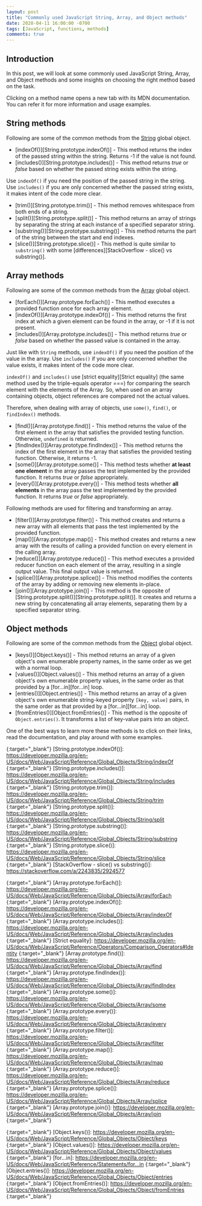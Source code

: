 ```yaml
---
layout: post
title: "Commonly used JavaScript String, Array, and Object methods"
date: 2020-04-11 16:00:00 -0700
tags: [JavaScript, functions, methods]
comments: true
---
```


## Introduction

In this post, we will look at some commonly used JavaScript String, Array, and Object methods and some insights on choosing the right method based on the task.

Clicking on a method name opens a new tab with its MDN documentation. You can refer it for more information and usage examples.

## String methods
Following are some of the common methods from the [String][String] global object.

- [indexOf()][String.prototype.indexOf()] - This method returns the index of the passed string within the string. Returns -1 if the value is not found.
- [includes()][String.prototype.includes()] - This method returns _true_ or _false_ based on whether the passed string exists within the string.

Use `indexOf()` if you need the position of the passed string in the string. Use `includes()` if you are only concerned whether the passed string exists, it makes intent of the code more clear.

- [trim()][String.prototype.trim()] - This method removes whitespace from both ends of a string.
- [split()][String.prototype.split()] - This method returns an array of strings by separating the string at each instance of a specified separator string.
- [substring()][String.prototype.substring()] - This method returns the part of the string between the start and end indexes.
- [slice()][String.prototype.slice()] - This method is quite similar to `substring()` with some [differences][StackOverflow - slice() vs substring()].

## Array methods
Following are some of the common methods from the [Array][Array] global object.

- [forEach()][Array.prototype.forEach()] - This method executes a provided function once for each array element.
- [indexOf()][Array.prototype.indexOf()] - This method returns the first index at which a given element can be found in the array, or -1 if it is not present.
- [includes()][Array.prototype.includes()] - This method returns _true_ or _false_ based on whether the passed value is contained in the array.

Just like with `String` methods, use `indexOf()` if you need the position of the value in the array. Use `includes()` if you are only concerned whether the value exists, it makes intent of the code more clear.

`indexOf()` and `includes()` use [strict equality][Strict equality] (the same method used by the triple-equals operator ===) for comparing the search element with the elements of the Array. So, when used on an array containing objects, object references are compared not the actual values.

Therefore, when dealing with array of objects, use `some()`, `find()`, or `findIndex()` methods.

- [find()][Array.prototype.find()] - This method returns the value of the first element in the array that satisfies the provided testing function. Otherwise, `undefined` is returned.
- [findIndex()][Array.prototype.findIndex()] - This method returns the index of the first element in the array that satisfies the provided testing function. Otherwise, it returns -1.
- [some()][Array.prototype.some()] - This method tests whether **at least one element** in the array passes the test implemented by the provided function. It returns _true_ or _false_ appropriately.
- [every()][Array.prototype.every()] - This method tests whether **all elements** in the array pass the test implemented by the provided function. It returns _true_ or _false_ appropriately.

Following methods are used for filtering and transforming an array.

- [filter()][Array.prototype.filter()] - This method creates and returns a new array with all elements that pass the test implemented by the provided function.
- [map()][Array.prototype.map()] - This method creates and returns a new array with the results of calling a provided function on every element in the calling array.
- [reduce()][Array.prototype.reduce()] - This method executes a provided reducer function on each element of the array, resulting in a single output value. This final output value is returned.
- [splice()][Array.prototype.splice()] - This method modifies the contents of the array by adding or removing new elements in-place.
- [join()][Array.prototype.join()] - This method is the opposite of [String.prototype.split()][String.prototype.split()]. It creates and returns a new string by concatenating all array elements, separating them by a specified separator string.

## Object methods
Following are some of the common methods from the [Object][Object] global object.

- [keys()][Object.keys()] - This method returns an array of a given object's own enumerable property names, in the same order as we get with a normal loop.
- [values()][Object.values()] - This method returns an array of a given object's own enumerable property values, in the same order as that provided by a [for...in][for...in] loop.
- [entries()][Object.entries()] - This method returns an array of a given object's own enumerable string-keyed property `[key, value]` pairs, in the same order as that provided by a [for...in][for...in] loop.
- [fromEntries()][Object.fromEntries()] - This method is the opposite of `Object.entries()`. It transforms a list of key-value pairs into an object.

One of the best ways to learn more these methods is to click on their links, read the documentation, and play around with some examples.

[String]: https://developer.mozilla.org/en-US/docs/Web/JavaScript/Reference/Global_Objects/String 
{:target="_blank"}
[String.prototype.indexOf()]: https://developer.mozilla.org/en-US/docs/Web/JavaScript/Reference/Global_Objects/String/indexOf 
{:target="_blank"}
[String.prototype.includes()]: https://developer.mozilla.org/en-US/docs/Web/JavaScript/Reference/Global_Objects/String/includes 
{:target="_blank"}
[String.prototype.trim()]: https://developer.mozilla.org/en-US/docs/Web/JavaScript/Reference/Global_Objects/String/trim 
{:target="_blank"}
[String.prototype.split()]: https://developer.mozilla.org/en-US/docs/Web/JavaScript/Reference/Global_Objects/String/split 
{:target="_blank"}
[String.prototype.substring()]: https://developer.mozilla.org/en-US/docs/Web/JavaScript/Reference/Global_Objects/String/substring 
{:target="_blank"}
[String.prototype.slice()]: https://developer.mozilla.org/en-US/docs/Web/JavaScript/Reference/Global_Objects/String/slice 
{:target="_blank"}
[StackOverflow - slice() vs substring()]: https://stackoverflow.com/a/2243835/2924577

[Array]: https://developer.mozilla.org/en-US/docs/Web/JavaScript/Reference/Global_Objects/Array
{:target="_blank"}
[Array.prototype.forEach()]: https://developer.mozilla.org/en-US/docs/Web/JavaScript/Reference/Global_Objects/Array/forEach 
{:target="_blank"}
[Array.prototype.indexOf()]: https://developer.mozilla.org/en-US/docs/Web/JavaScript/Reference/Global_Objects/Array/indexOf 
{:target="_blank"}
[Array.prototype.includes()]: https://developer.mozilla.org/en-US/docs/Web/JavaScript/Reference/Global_Objects/Array/includes 
{:target="_blank"}
[Strict equality]: https://developer.mozilla.org/en-US/docs/Web/JavaScript/Reference/Operators/Comparison_Operators#Identity 
{:target="_blank"}
[Array.prototype.find()]: https://developer.mozilla.org/en-US/docs/Web/JavaScript/Reference/Global_Objects/Array/find 
{:target="_blank"}
[Array.prototype.findIndex()]: https://developer.mozilla.org/en-US/docs/Web/JavaScript/Reference/Global_Objects/Array/findIndex
{:target="_blank"}
[Array.prototype.some()]: https://developer.mozilla.org/en-US/docs/Web/JavaScript/Reference/Global_Objects/Array/some 
{:target="_blank"}
[Array.prototype.every()]: https://developer.mozilla.org/en-US/docs/Web/JavaScript/Reference/Global_Objects/Array/every 
{:target="_blank"}
[Array.prototype.filter()]: https://developer.mozilla.org/en-US/docs/Web/JavaScript/Reference/Global_Objects/Array/filter 
{:target="_blank"}
[Array.prototype.map()]: https://developer.mozilla.org/en-US/docs/Web/JavaScript/Reference/Global_Objects/Array/map 
{:target="_blank"}
[Array.prototype.reduce()]: https://developer.mozilla.org/en-US/docs/Web/JavaScript/Reference/Global_Objects/Array/reduce 
{:target="_blank"}
[Array.prototype.splice()]: https://developer.mozilla.org/en-US/docs/Web/JavaScript/Reference/Global_Objects/Array/splice 
{:target="_blank"}
[Array.prototype.join()]: https://developer.mozilla.org/en-US/docs/Web/JavaScript/Reference/Global_Objects/Array/join 
{:target="_blank"}

[Object]: https://developer.mozilla.org/en-US/docs/Web/JavaScript/Reference/Global_Objects/Object
{:target="_blank"}
[Object.keys()]: https://developer.mozilla.org/en-US/docs/Web/JavaScript/Reference/Global_Objects/Object/keys
{:target="_blank"}
[Object.values()]: https://developer.mozilla.org/en-US/docs/Web/JavaScript/Reference/Global_Objects/Object/values
{:target="_blank"}
[for...in]: https://developer.mozilla.org/en-US/docs/Web/JavaScript/Reference/Statements/for...in
{:target="_blank"}
[Object.entries()]: https://developer.mozilla.org/en-US/docs/Web/JavaScript/Reference/Global_Objects/Object/entries
{:target="_blank"}
[Object.fromEntries()]: https://developer.mozilla.org/en-US/docs/Web/JavaScript/Reference/Global_Objects/Object/fromEntries
{:target="_blank"}
